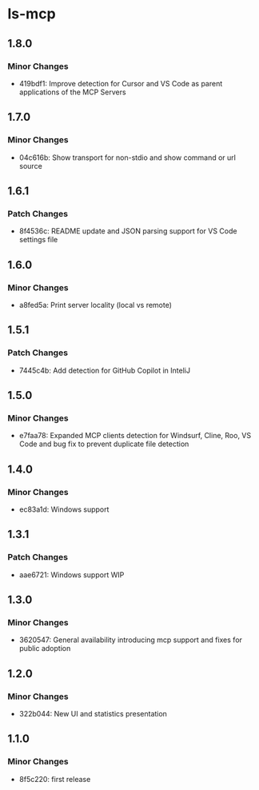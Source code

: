 # ls-mcp

## 1.8.0

### Minor Changes

- 419bdf1: Improve detection for Cursor and VS Code as parent applications of the MCP Servers

## 1.7.0

### Minor Changes

- 04c616b: Show transport for non-stdio and show command or url source

## 1.6.1

### Patch Changes

- 8f4536c: README update and JSON parsing support for VS Code settings file

## 1.6.0

### Minor Changes

- a8fed5a: Print server locality (local vs remote)

## 1.5.1

### Patch Changes

- 7445c4b: Add detection for GitHub Copilot in InteliJ

## 1.5.0

### Minor Changes

- e7faa78: Expanded MCP clients detection for Windsurf, Cline, Roo, VS Code and bug fix to prevent duplicate file detection

## 1.4.0

### Minor Changes

- ec83a1d: Windows support

## 1.3.1

### Patch Changes

- aae6721: Windows support WIP

## 1.3.0

### Minor Changes

- 3620547: General availability introducing mcp support and fixes for public adoption

## 1.2.0

### Minor Changes

- 322b044: New UI and statistics presentation

## 1.1.0

### Minor Changes

- 8f5c220: first release
